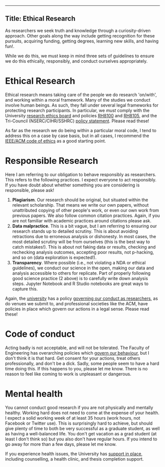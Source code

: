 ----
Title: Ethical Research 
----

As researchers we seek truth and knowledge through a curiosity-driven approach. Other goals along the way include getting recognition for these pursuits, acquiring funding, getting degrees, learning new skills, and having fun!.

While we do this, we must keep in mind three sets of guidelines to ensure we do this ethically, responsibly, and conduct ourselves appropriately.

# Ethical Research
Ethical research means taking care of the people we do research 'on/with', and working within a moral framework. Many of the studies we conduct involve human beings. As such, they fall under several legal frameworks for protecting research participants. In particular, we *must* comply with the University [research ethics board](https://www.uvic.ca/research/conduct/home/regapproval/humanethics/index.php) and policies [RH8100](https://www.uvic.ca/universitysecretary/assets/docs/policies/RH8100_1200_.pdf) and [RH8105](https://www.uvic.ca/universitysecretary/assets/docs/policies/RH8105_1250_.pdf), and the Tri-Council (NSERC/CIHR/SSHRC) [policy statement](http://www.pre.ethics.gc.ca/eng/policy-politique/initiatives/tcps2-eptc2/Default/). Please read these!

As far as the research we do being within a particular moral code, I tend to address this on a case by case basis, but in all cases, I recommend the [IEEE/ACM code of ethics](https://www.computer.org/web/education/code-of-ethics) as a good starting point. 

# Responsible Research
Here I am referring to our obligation to behave responsibly as researchers. This refers to the following practices. I expect everyone to act responsibly. If you have doubt about whether something you are considering is responsible, please ask! 

1. **Plagiarism**. Our research should be original, but situated within the relevant scholarship. That means we write our own papers, without unattributed copying of other people's work, or even our own work from previous papers. We also follow common citation practices. Again, if you are not familiar with academic practices around citations please ask.
2. **Data malpractice**. This is a bit vague, but I am referring to ensuring our research stands up to detailed scrutiny. This is about avoiding retractions due to erroneous analysis or dishonesty. In most cases, the most detailed scrutiny will be from ourselves (this is the best way to catch mistakes!). This is about not faking data or results, checking and rechecking analysis outcomes, accepting poor results, not p-hacking, and so on (data exploration is expected!). 
3. **Transparency**. Where possible (i.e., not violating a NDA or ethical guidelines), we conduct our science in the open, making our data and analysis accessible to others for replicate. Part of properly following good science practice (2 above) is to carefully write down analysis steps. Jupyter Notebook and R Studio notebooks are great ways to capture this. 

Again, the [university](https://www.uvic.ca/research/conduct/home/policies/index.php) has a policy [governing our conduct as researchers](https://www.uvic.ca/universitysecretary/assets/docs/policies/AC1105_1160_B.pdf), as do venues we submit to, and professional societies like the ACM, have policies in place which govern our actions in a legal sense. Please read these! 

# Code of conduct
Acting badly is not acceptable, and will not be tolerated. The Faculty of Engineering has overarching policies which [govern our behaviour](https://www.uvic.ca/engineering/assets/docs/professional-behaviour.pdf), but I don't think it is that hard. Get consent for your actions, treat others professionally, and don't be a dick. Sadly, some people seem to have a hard time doing this. If this happens to you, please let me know. There is no reason to feel like coming to work is unpleasant or dangerous.

# Mental health
You cannot conduct good research if you are not physically and mentally healthy. Working hard does not need to come at the expense of your health. I expect a solid working week of at least 35 hours (work hours, not Facebook or Twitter use). This is surprisingly hard to achieve, but should give plenty of time to both be very successful as a graduate student, as well as having a well-balanced life. You don't get vacation as a grad student (at least I don't think so) but you also don't have regular hours. If you intend to go away for more than a few days, please let me know. 

If you experience health issues, the University has [support in place](https://www.uvic.ca/mentalhealth/graduate/wellness/index.php), including counselling, a health clinic, and thesis completion support. 